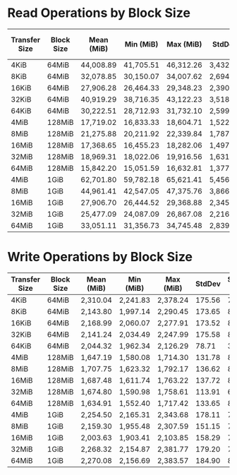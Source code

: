 # Read Operations by Block Size

| Transfer Size | Block Size | Mean (MiB) | Min (MiB) | Max (MiB) | StdDev | StdDev % | Mean Time (s) | Mean OPs |
|--------------|------------|------------|-----------|-----------|--------|----------|---------------|----------|
| 4KiB         | 64MiB      | 44,008.89  | 41,705.51 | 46,312.26 | 3,432.69 | 7.80% | 13.90 | 11,266,275.04 |
| 8KiB         | 64MiB      | 32,078.85  | 30,150.07 | 34,007.62 | 2,694.63 | 8.40% | 15.16 | 4,106,262.61 |
| 16KiB        | 64MiB      | 27,906.28  | 26,464.33 | 29,348.23 | 2,390.74 | 8.57% | 17.49 | 1,786,802.26 |
| 32KiB        | 64MiB      | 40,919.29  | 38,716.35 | 43,122.23 | 3,518.06 | 8.60% | 20.48 | 1,309,417.28 |
| 64KiB        | 64MiB      | 30,222.51  | 28,712.93 | 31,732.10 | 2,599.14 | 8.60% | 16.44 | 483,560.14 |
| 4MiB         | 128MiB     | 17,719.02  | 16,833.33 | 18,604.71 | 1,522.84 | 8.59% | 48.23 | 4,429.76 |
| 8MiB         | 128MiB     | 21,275.88  | 20,211.92 | 22,339.84 | 1,787.17 | 8.40% | 37.97 | 2,659.49 |
| 16MiB        | 128MiB     | 17,368.65  | 16,455.23 | 18,282.06 | 1,497.71 | 8.62% | 49.41 | 1,085.54 |
| 32MiB        | 128MiB     | 18,969.31  | 18,022.06 | 19,916.56 | 1,631.36 | 8.60% | 43.57 | 592.79 |
| 64MiB        | 128MiB     | 15,842.20  | 15,051.59 | 16,632.81 | 1,377.27 | 8.69% | 65.22 | 247.53 |
| 4MiB         | 1GiB       | 62,701.80  | 59,782.18 | 65,621.41 | 5,456.06 | 8.70% | 6.38 | 15,675.45 |
| 8MiB         | 1GiB       | 44,961.41  | 42,547.05 | 47,375.76 | 3,866.68 | 8.60% | 11.57 | 5,620.18 |
| 16MiB        | 1GiB       | 27,906.70  | 26,444.52 | 29,368.88 | 2,345.16 | 8.40% | 16.79 | 1,744.17 |
| 32MiB        | 1GiB       | 25,477.09  | 24,087.09 | 26,867.08 | 2,216.51 | 8.70% | 17.96 | 796.16 |
| 64MiB        | 1GiB       | 33,051.11  | 31,356.73 | 34,745.48 | 2,839.39 | 8.59% | 14.56 | 516.42 |

# Write Operations by Block Size

| Transfer Size | Block Size | Mean (MiB) | Min (MiB) | Max (MiB) | StdDev | StdDev % | Mean Time (s) | Mean OPs |
|--------------|------------|------------|-----------|-----------|--------|----------|---------------|----------|
| 4KiB         | 64MiB      | 2,310.04   | 2,241.83  | 2,378.24  | 175.56 | 7.60% | 172.70 | 591,770.21 |
| 8KiB         | 64MiB      | 2,143.80   | 1,997.14  | 2,290.45  | 173.65 | 8.10% | 185.93 | 274,406.36 |
| 16KiB        | 64MiB      | 2,168.99   | 2,060.07  | 2,277.91  | 173.52 | 8.00% | 184.82 | 138,815.23 |
| 32KiB        | 64MiB      | 2,141.24   | 2,034.49  | 2,247.99  | 175.58 | 8.20% | 210.03 | 68,519.57 |
| 64KiB        | 64MiB      | 2,044.32   | 1,962.34  | 2,126.29  | 78.71  | 3.85% | 193.88 | 32,709.08 |
| 4MiB         | 128MiB     | 1,647.19   | 1,580.08  | 1,714.30  | 131.78 | 8.00% | 492.77 | 411.80 |
| 8MiB         | 128MiB     | 1,707.75   | 1,623.32  | 1,792.17  | 136.62 | 8.00% | 491.63 | 213.47 |
| 16MiB        | 128MiB     | 1,687.48   | 1,611.74  | 1,763.22  | 137.72 | 8.16% | 480.58 | 105.47 |
| 32MiB        | 128MiB     | 1,674.80   | 1,590.98  | 1,758.61  | 113.91 | 6.80% | 475.97 | 52.34 |
| 64MiB        | 128MiB     | 1,634.91   | 1,552.40  | 1,717.42  | 133.65 | 8.17% | 3316.60 | 25.55 |
| 4MiB         | 1GiB       | 2,254.50   | 2,165.31  | 2,343.68  | 178.11 | 7.90% | 179.53 | 563.62 |
| 8MiB         | 1GiB       | 2,159.30   | 1,955.48  | 2,307.59  | 151.15 | 7.00% | 184.13 | 269.91 |
| 16MiB        | 1GiB       | 2,003.63   | 1,903.41  | 2,103.85  | 158.29 | 7.90% | 205.27 | 125.23 |
| 32MiB        | 1GiB       | 2,268.32   | 2,154.87  | 2,381.77  | 179.20 | 7.90% | 176.66 | 70.88 |
| 64MiB        | 1GiB       | 2,270.08   | 2,156.69  | 2,383.57  | 184.90 | 8.15% | 176.39 | 35.47 |
